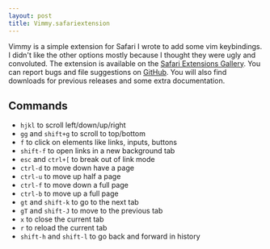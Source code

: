 ```yaml
---
layout:	post
title: Vimmy.safariextension
---
```


Vimmy is a simple extension for Safari I wrote to add some vim keybindings. I didn't like the other options mostly because I thought they were ugly and convoluted. The extension is available on the [Safari Extensions Gallery](https://safari-extensions.apple.com/details/?id=com.gggritso.vimmy-36948PQEY6). You can report bugs and file suggestions on [GitHub](https://github.com/gggritso/Vimmy.safariextension). You will also find downloads for previous releases and some extra documentation.

## Commands

- `hjkl` to scroll left/down/up/right
- `gg` and `shift+g` to scroll to top/bottom
- `f` to click on elements like links, inputs, buttons
- `shift-f` to open links in a new background tab
- `esc` and `ctrl+[` to break out of link mode
- `ctrl-d` to move down have a page
- `ctrl-u` to move up half a page
- `ctrl-f` to move down a full page
- `ctrl-b` to move up a full page
- `gt` and `shift-k` to go to the next tab
- `gT` and `shift-J` to move to the previous tab
- `x` to close the current tab
- `r` to reload the current tab
- `shift-h` and `shift-l` to go back and forward in history
